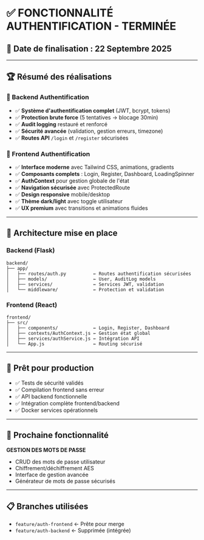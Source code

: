 # ✅ FONCTIONNALITÉ AUTHENTIFICATION - TERMINÉE

## 📅 Date de finalisation : 22 Septembre 2025

---

## 🏆 Résumé des réalisations

### 🔐 Backend Authentification
- ✅ **Système d'authentification complet** (JWT, bcrypt, tokens)
- ✅ **Protection brute force** (5 tentatives → blocage 30min)
- ✅ **Audit logging** restauré et renforcé
- ✅ **Sécurité avancée** (validation, gestion erreurs, timezone)
- ✅ **Routes API** `/login` et `/register` sécurisées

### 🎨 Frontend Authentification
- ✅ **Interface moderne** avec Tailwind CSS, animations, gradients
- ✅ **Composants complets** : Login, Register, Dashboard, LoadingSpinner
- ✅ **AuthContext** pour gestion globale de l'état
- ✅ **Navigation sécurisée** avec ProtectedRoute
- ✅ **Design responsive** mobile/desktop
- ✅ **Thème dark/light** avec toggle utilisateur
- ✅ **UX premium** avec transitions et animations fluides

---

## 🔧 Architecture mise en place

### Backend (Flask)
```
backend/
├── app/
│   ├── routes/auth.py          ← Routes authentification sécurisées
│   ├── models/                 ← User, AuditLog models
│   ├── services/               ← Services JWT, validation
│   └── middleware/             ← Protection et validation
```

### Frontend (React)
```
frontend/
├── src/
│   ├── components/             ← Login, Register, Dashboard
│   ├── contexts/AuthContext.js ← Gestion état global
│   ├── services/authService.js ← Intégration API
│   └── App.js                  ← Routing sécurisé
```

---

## 🚀 Prêt pour production
- ✅ Tests de sécurité validés
- ✅ Compilation frontend sans erreur
- ✅ API backend fonctionnelle
- ✅ Intégration complète frontend/backend
- ✅ Docker services opérationnels

---

## 🎯 Prochaine fonctionnalité
**GESTION DES MOTS DE PASSE**
- CRUD des mots de passe utilisateur
- Chiffrement/déchiffrement AES
- Interface de gestion avancée
- Générateur de mots de passe sécurisés

---

## 📋 Branches utilisées
- `feature/auth-frontend` ← Prête pour merge
- `feature/auth-backend` ← Supprimée (intégrée)